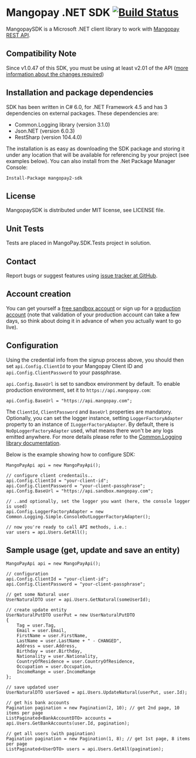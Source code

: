 Mangopay .NET SDK [![Build Status](https://travis-ci.org/Mangopay/mangopay2-net-sdk.svg?branch=master)](https://travis-ci.org/Mangopay/mangopay2-net-sdk)
=================================================
MangopaySDK is a Microsoft .NET client library to work with
[Mangopay REST API](http://docs.mangopay.com/api-references/).


Compatibility Note
-------------------------------------------------
Since v1.0.47 of this SDK, you must be using at least v2.01 of the API ([more information about the changes required](https://docs.mangopay.com/api-v2-01-overview/))


Installation and package dependencies
-------------------------------------------------
SDK has been written in C# 6.0, for .NET Framework 4.5 and has 3 dependencies on external packages. These dependencies are:
- Common.Logging library (version 3.1.0)
- Json.NET (version 6.0.3)
- RestSharp (version 104.4.0)

The installation is as easy as downloading the SDK package and storing it under any location that will be available for referencing by your project (see examples below). You can also install from the .Net Package Manager Console:

	Install-Package mangopay2-sdk

License
-------------------------------------------------
MangopaySDK is distributed under MIT license, see LICENSE file.


Unit Tests
-------------------------------------------------
Tests are placed in MangoPay.SDK.Tests project in solution.


Contact
-------------------------------------------------
Report bugs or suggest features using [issue tracker at GitHub](https://github.com/MangoPay/mangopay2-net-sdk/issues).


Account creation
-------------------------------------------------
You can get yourself a [free sandbox account](https://www.mangopay.com/signup/create-sandbox/) or sign up for a [production account](https://www.mangopay.com/signup/submit-your-app/go-live/) (note that validation of your production account can take a few days, so think about doing it in advance of when you actually want to go live).


Configuration
-------------------------------------------------
Using the credential info from the signup process above, you should then set `api.Config.ClientId` to your Mangopay Client ID and `api.Config.ClientPassword` to your passphrase.

`api.Config.BaseUrl` is set to sandbox environment by default. To enable production environment, set it to `https://api.mangopay.com`:

    api.Config.BaseUrl = "https://api.mangopay.com";

The `ClientId`, `ClientPassword` and `BaseUrl` properties are mandatory. Optionally, you can set the logger instance, setting `LoggerFactoryAdapter` property to an instance of `ILoggerFactoryAdapter`.
By default, there is `NoOpLoggerFactoryAdapter` used, what means there won't be any logs emitted anywhere. For more details please refer to the [Common.Logging library documentation](http://netcommon.sourceforge.net/docs/2.1.0/reference/html/ch01.html#logging-adapters).

Below is the example showing how to configure SDK:

    MangoPayApi api = new MangoPayApi();

    // configure client credentails..
    api.Config.ClientId = "your-client-id";
    api.Config.ClientPassword = "your-client-passphrase";
    api.Config.BaseUrl = "https://api.sandbox.mangopay.com";
	
	// ..and optionally, set the logger you want (here, the console logger is used)
	api.Config.LoggerFactoryAdapter = new Common.Logging.Simple.ConsoleOutLoggerFactoryAdapter();

    // now you're ready to call API methods, i.e.:
    var users = api.Users.GetAll();


Sample usage (get, update and save an entity)
-------------------------------------------------

    MangoPayApi api = new MangoPayApi();

    // configuration
    api.Config.ClientId = "your-client-id";
    api.Config.ClientPassword = "your-client-passphrase";

    // get some Natural user
    UserNaturalDTO user = api.Users.GetNatural(someUserId);

	// create update entity
	UserNaturalPutDTO userPut = new UserNaturalPutDTO
    {
        Tag = user.Tag,
        Email = user.Email,
        FirstName = user.FirstName,
        LastName = user.LastName + " - CHANGED",
        Address = user.Address,
        Birthday = user.Birthday,
        Nationality = user.Nationality,
        CountryOfResidence = user.CountryOfResidence,
        Occupation = user.Occupation,
        IncomeRange = user.IncomeRange
    };
	
	// save updated user
	UserNaturalDTO userSaved = api.Users.UpdateNatural(userPut, user.Id);

	// get his bank accounts
    Pagination pagination = new Pagination(2, 10); // get 2nd page, 10 items per page
    ListPaginated<BankAccountDTO> accounts = api.Users.GetBankAccounts(user.Id, pagination);
	
    // get all users (with pagination)
    Pagination pagination = new Pagination(1, 8); // get 1st page, 8 items per page
    ListPaginated<UserDTO> users = api.Users.GetAll(pagination);

	
